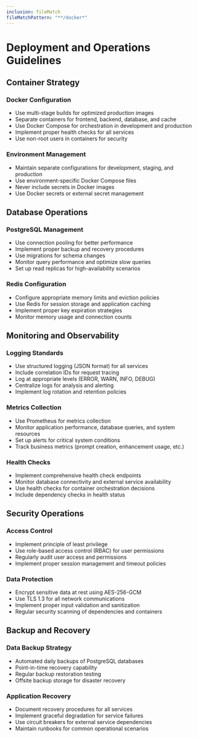 ```yaml
---
inclusion: fileMatch
fileMatchPattern: "**/docker*"
---
```


# Deployment and Operations Guidelines

## Container Strategy

### Docker Configuration
- Use multi-stage builds for optimized production images
- Separate containers for frontend, backend, database, and cache
- Use Docker Compose for orchestration in development and production
- Implement proper health checks for all services
- Use non-root users in containers for security

### Environment Management
- Maintain separate configurations for development, staging, and production
- Use environment-specific Docker Compose files
- Never include secrets in Docker images
- Use Docker secrets or external secret management

## Database Operations

### PostgreSQL Management
- Use connection pooling for better performance
- Implement proper backup and recovery procedures
- Use migrations for schema changes
- Monitor query performance and optimize slow queries
- Set up read replicas for high-availability scenarios

### Redis Configuration
- Configure appropriate memory limits and eviction policies
- Use Redis for session storage and application caching
- Implement proper key expiration strategies
- Monitor memory usage and connection counts

## Monitoring and Observability

### Logging Standards
- Use structured logging (JSON format) for all services
- Include correlation IDs for request tracing
- Log at appropriate levels (ERROR, WARN, INFO, DEBUG)
- Centralize logs for analysis and alerting
- Implement log rotation and retention policies

### Metrics Collection
- Use Prometheus for metrics collection
- Monitor application performance, database queries, and system resources
- Set up alerts for critical system conditions
- Track business metrics (prompt creation, enhancement usage, etc.)

### Health Checks
- Implement comprehensive health check endpoints
- Monitor database connectivity and external service availability
- Use health checks for container orchestration decisions
- Include dependency checks in health status

## Security Operations

### Access Control
- Implement principle of least privilege
- Use role-based access control (RBAC) for user permissions
- Regularly audit user access and permissions
- Implement proper session management and timeout policies

### Data Protection
- Encrypt sensitive data at rest using AES-256-GCM
- Use TLS 1.3 for all network communications
- Implement proper input validation and sanitization
- Regular security scanning of dependencies and containers

## Backup and Recovery

### Data Backup Strategy
- Automated daily backups of PostgreSQL databases
- Point-in-time recovery capability
- Regular backup restoration testing
- Offsite backup storage for disaster recovery

### Application Recovery
- Document recovery procedures for all services
- Implement graceful degradation for service failures
- Use circuit breakers for external service dependencies
- Maintain runbooks for common operational scenarios
